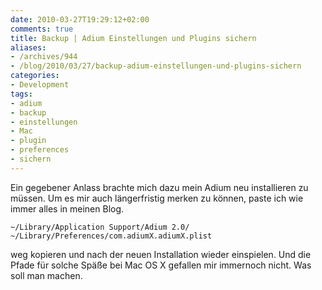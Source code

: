 ```yaml
---
date: 2010-03-27T19:29:12+02:00
comments: true
title: Backup | Adium Einstellungen und Plugins sichern
aliases:
- /archives/944
- /blog/2010/03/27/backup-adium-einstellungen-und-plugins-sichern
categories:
- Development
tags:
- adium
- backup
- einstellungen
- Mac
- plugin
- preferences
- sichern
---
```


Ein gegebener Anlass brachte mich dazu mein Adium neu installieren zu
müssen. Um es mir auch längerfristig merken zu können, paste ich wie immer
alles in meinen Blog.

```
~/Library/Application Support/Adium 2.0/
~/Library/Preferences/com.adiumX.adiumX.plist
```

weg kopieren und nach der neuen Installation wieder einspielen. Und die
Pfade für solche Späße bei Mac OS X gefallen mir immernoch nicht. Was soll
man machen.
